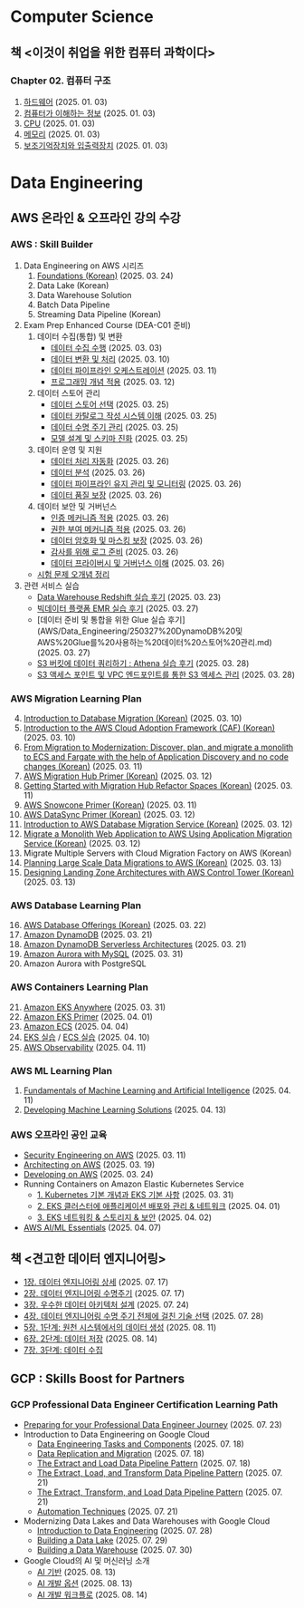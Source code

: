 # Computer Science

## 책 <이것이 취업을 위한 컴퓨터 과학이다>
### Chapter 02. 컴퓨터 구조
1. [하드웨어](Computer_science/컴퓨터_구조_1.md) (2025. 01. 03)
3. [컴퓨터가 이해하는 정보](Computer_science/컴퓨터_구조_1.md) (2025. 01. 03)
4. [CPU](Computer_science/컴퓨터_구조_1.md) (2025. 01. 03)
5. [메모리](Computer_science/컴퓨터_구조_2.md) (2025. 01. 03)
6. [보조기억장치와 입출력장치](Computer_science/컴퓨터_구조_2.md) (2025. 01. 03)

# Data Engineering

## AWS 온라인 & 오프라인 강의 수강

### AWS : Skill Builder
1. Data Engineering on AWS 시리즈
	1. [Foundations (Korean)](AWS/Data_Engineering/250324%20Data%20Engineering%20on%20AWS%20-%20Foundations.md) (2025. 03. 24)
	2. Data Lake (Korean)
	3. Data Warehouse Solution
	4. Batch Data Pipeline
	5. Streaming Data Pipeline (Korean)
2. Exam Prep Enhanced Course (DEA-C01 준비)
	1) 데이터 수집(통합) 및 변환
		- [데이터 수집 수행](AWS/Data_Engineering/250303%201_데이터%20수집%20및%20변환%20-%20데이터%20통합%20수행.md) (2025. 03. 03)
		- [데이터 변환 및 처리](AWS/Data_Engineering/250310%201_데이터%20수집%20및%20변환%20-%20데이터%20변환%20및%20처리.md) (2025. 03. 10)
		- [데이터 파이프라인 오케스트레이션](AWS/Data_Engineering/250311%201_데이터%20수집%20및%20변환%20-%20데이터%20파이프라인%20오케스트레이션.md) (2025. 03. 11)
		- [프로그래밍 개념 적용](AWS/Data_Engineering/250312%201_데이터%20수집%20및%20변환%20-%20프로그래밍%20개념%20적용.md) (2025. 03. 12)
	2) 데이터 스토어 관리
		- [데이터 스토어 선택](AWS/Data_Engineering/250325%202_데이터%20스토어%20관리%20-%20데이터%20스토어%20선택.md) (2025. 03. 25) 
		- [데이터 카탈로그 작성 시스템 이해](AWS/Data_Engineering/250325%202_데이터%20스토어%20관리%20-%20데이터%20카탈로그%20작성%20시스템%20이해.md) (2025. 03. 25) 
		- [데이터 수명 주기 관리](AWS/Data_Engineering/250325%202_데이터%20스토어%20관리%20-%20데이터%20수명%20주기%20관리.md) (2025. 03. 25) 
		- [모델 설계 및 스키마 진화](AWS/Data_Engineering/250325%202_데이터%20스토어%20관리%20-%20데이터%20모델%20설계%20및%20스키마%20진화.md) (2025. 03. 25) 
	3) 데이터 운영 및 지원
		- [데이터 처리 자동화](AWS/Data_Engineering/250326%203_데이터%20운영%20및%20지원%20-%20데이터%20처리%20자동화.md) (2025. 03. 26)
		- [데이터 분석](AWS/Data_Engineering/250326%203_데이터%20운영%20및%20지원%20-%20데이터%20분석.md) (2025. 03. 26)
		- [데이터 파이프라인 유지 관리 및 모니터링](AWS/Data_Engineering/250326%203_데이터%20운영%20및%20지원%20-%20데이터%20파이프라인%20유지%20관리%20및%20모니터링.md) (2025. 03. 26)
		- [데이터 품질 보장](AWS/Data_Engineering/250326%203_데이터%20운영%20및%20지원%20-%20데이터%20품질%20보장.md) (2025. 03. 26)
	4) 데이터 보안 및 거버넌스
		- [인증 메커니즘 적용](AWS/Data_Engineering/250326%204_데이터%20보안%20및%20거버넌스%20-%20인증%20메커니즘%20적용.md) (2025. 03. 26)
		- [권한 부여 메커니즘 적용](AWS/Data_Engineering/250326%204_데이터%20보안%20및%20거버넌스%20-%20권한%20부여%20메커니즘%20적용.md) (2025. 03. 26)
		- [데이터 암호화 및 마스킹 보장](AWS/Data_Engineering/250326%204_데이터%20보안%20및%20거버넌스%20-%20데이터%20암호화%20및%20마스킹%20보장.md) (2025. 03. 26)
		- [감사를 위해 로그 준비](AWS/Data_Engineering/250326%204_데이터%20보안%20및%20거버넌스%20-%20감사를%20위해%20로그%20준비.md) (2025. 03. 26)
		- [데이터 프라이버시 및 거버넌스 이해](AWS/Data_Engineering/250326%204_데이터%20보안%20및%20거버넌스%20-%20데이터%20프라이버시%20및%20거버넌스%20이해.md) (2025. 03. 26)
	- [시험 문제 오개념 정리](AWS/Data_Engineering/시험%20문제%20연습.md) 
3. 관련 서비스 실습
	- [Data Warehouse Redshift 실습 후기](AWS/Data_Engineering/250323%20Redshift%20실습%20후기.md) (2025. 03. 23)
	- [빅데이터 플랫폼 EMR 실습 후기](AWS/Data_Engineering/250327%20EMR%20및%20Spark를%20사용한%20데이터%20수집%20및%20변환.md) (2025. 03. 27)
	- [데이터 준비 및 통합을 위한 Glue 실습 후기](AWS/Data_Engineering/250327%20DynamoDB%20및 AWS%20Glue를%20사용하는%20데이터%20스토어%20관리.md) (2025. 03. 27)
	- [S3 버킷에 데이터 쿼리하기 : Athena 실습 후기](AWS/Data_Engineering/250328%20Athena를%20사용하여%20데이터%20분석.md) (2025. 03. 28)
	- [S3 액세스 포인트 및 VPC 엔드포인트를 통한 S3 엑세스 관리](AWS/Data_Engineering/250328%20S3%20액세스%20포인트%20및%20VPC%20엔드포인트를%20통한%20S3%20엑세스%20관리.md) (2025. 03. 28)

### AWS Migration Learning Plan
4. [Introduction to Database Migration (Korean)](AWS/Migration_Learning_Plan/250310%20DB%20Migration.md) (2025. 03. 10)
5. [Introduction to the AWS Cloud Adoption Framework (CAF) (Korean)](AWS/Migration_Learning_Plan/250310%20AWS%20Cloud%20Adoption%20Framework.md) (2025. 03. 10)
6. [From Migration to Modernization: Discover, plan, and migrate a monolith to ECS and Fargate with the help of Application Discovery and no code changes (Korean)](AWS/Migration_Learning_Plan/250311%20마이그레이션부터%20현대화까지%20-%20모놀리틱에서%20MSA.md) (2025. 03. 11)
7. [AWS Migration Hub Primer (Korean)](AWS/Migration_Learning_Plan/250312%20Migration%20Hub%20-%20Primer.md) (2025. 03. 12)
8. [Getting Started with Migration Hub Refactor Spaces (Korean)](AWS/Migration_Learning_Plan/250311%20Migration%20Hub%20-%20Refactor%20Spaces.md) (2025. 03. 11)
9. [AWS Snowcone Primer (Korean)](AWS/Migration_Learning_Plan/250311%20Snowcone%20-%20Primer.md) (2025. 03. 11)
10. [AWS DataSync Primer (Korean)](AWS/Migration_Learning_Plan/250312%20DataSync%20-%20Primer.md) (2025. 03. 12)
11. [Introduction to AWS Database Migration Service (Korean)](AWS/Migration_Learning_Plan/250312%20Database%20Migration%20Service%20실습.md) (2025. 03. 12)
12. [Migrate a Monolith Web Application to AWS Using Application Migration Service (Korean)](AWS/Migration_Learning_Plan/250312%20모놀리틱에서%20AWS로%20Application%20Migration%20실습.md) (2025. 03. 12)
13. Migrate Multiple Servers with Cloud Migration Factory on AWS (Korean)
14. [Planning Large Scale Data Migrations to AWS (Korean)](AWS/Migration_Learning_Plan/250313%20대규모%20데이터%20마이그레이션.md) (2025. 03. 13) 
15. [Designing Landing Zone Architectures with AWS Control Tower (Korean)](AWS/Migration_Learning_Plan/250313%20Landing%20Zone%20Architectures.md) (2025. 03. 13)

### AWS Database Learning Plan
16. [AWS Database Offerings (Korean)](AWS/Database_Learning_Plan/250322%20AWS%20Database%20Offerings.md) (2025. 03. 22)
17. [Amazon DynamoDB](AWS/Database_Learning_Plan/250321%20Amazon%20DynamoDB.md) (2025. 03. 21)
18. [Amazon DynamoDB Serverless Architectures](AWS/Database_Learning_Plan/250321%20Amazon%20DynamoDB%20Serverless%20Architectures.md) (2025. 03. 21)
19. [Amazon Aurora with MySQL](AWS/Database_Learning_Plan/250331%20Aurora%20with%20MySQL.md) (2025. 03. 31)
20. Amazon Aurora with PostgreSQL 

### AWS Containers Learning Plan
21. [Amazon EKS Anywhere](AWS/Containers_Learning_Plan/250331%20EKS%20Anywhere.md) (2025. 03. 31)
22. [Amazon EKS Primer](AWS/Containers_Learning_Plan/250401%20EKS%20Primer.md) (2025. 04. 01)
23. [Amazon ECS](AWS/Containers_Learning_Plan/250404%20Amazon%20ECS.md) (2025. 04. 04)
24. [EKS 실습](AWS/Containers_Learning_Plan/250410%20EKS로%20앱%20배포%20실습.md) / [ECS 실습](AWS/Containers_Learning_Plan/250410%20ECS로%20앱%20배포%20실습.md) (2025. 04. 10)
25. [AWS Observability](AWS/Containers_Learning_Plan/250411%20AWS%20Observability.md) (2025. 04. 11)

### AWS ML Learning Plan
1. [Fundamentals of Machine Learning and Artificial Intelligence](AWS/ML_Learning_Plan/250411%20Fundamentals%20of%20ML%20AI.md) (2025. 04. 11)
2. [Developing Machine Learning Solutions](AWS/ML_Learning_Plan/250413%20Developing%20Machine%20Learning%20Solutions.md) (2025. 04. 13)

### AWS 오프라인 공인 교육
- [Security Engineering on AWS](AWS/250311%20Security%20Engineering%20on%20AWS.md) (2025. 03. 11)
- [Architecting on AWS](AWS/250319%20Architecting%20on%20AWS.md) (2025. 03. 19)
- [Developing on AWS](AWS/250324%20Developing%20on%20AWS.md) (2025. 03. 24)
- Running Containers on Amazon Elastic Kubernetes Service 
	- [1. Kubernetes 기본 개념과 EKS 기본 사항](AWS/250331%20Amazon%20EKS%20(1).md) (2025. 03. 31)
	- [2. EKS 클러스터에 애플리케이션 배포와 관리 & 네트워크](AWS/250401%20Amazon%20EKS%20(2).md) (2025. 04. 01)
	- [3. EKS 네트워킹 & 스토리지 & 보안](AWS/250402%20Amazon%20EKS%20(3).md) (2025. 04. 02)
- [AWS AI/ML Essentials](AWS/250407%20AWS%20AIML%20Essentials.md) (2025. 04. 07)

## 책 <견고한 데이터 엔지니어링>
- [1장. 데이터 엔지니어링 상세](Data_engineering/1.md) (2025. 07. 17)
- [2장. 데이터 엔지니어링 수명주기](Data_engineering/2.md) (2025. 07. 17)
- [3장. 우수한 데이터 아키텍처 설계](Data_engineering/3.md) (2025. 07. 24)
- [4장. 데이터 엔지니어링 수명 주기 전체에 걸친 기술 선택](Data_engineering/4.md) (2025. 07. 28)
- [5장. 1단계: 원천 시스템에서의 데이터 생성](Data_engineering/5.md) (2025. 08. 11)
- [6장. 2단계: 데이터 저장](Data_engineering/6.md) (2025. 08. 14)
- [7장. 3단계: 데이터 수집](Data_engineering/7.md)

## GCP : Skills Boost for Partners

### GCP Professional Data Engineer Certification Learning Path
- [Preparing for your Professional Data Engineer Journey](GCP/250723.md) (2025. 07. 23)
- Introduction to Data Engineering on Google Cloud
	- [Data Engineering Tasks and Components](GCP/250718.md) (2025. 07. 18)
	- [Data Replication and Migration](GCP/250718.md) (2025. 07. 18)
	- [The Extract and Load Data Pipeline Pattern](GCP/250718.md) (2025. 07. 18)
	- [The Extract, Load, and Transform Data Pipeline Pattern](GCP/250721.md) (2025. 07. 21)
	- [The Extract, Transform, and Load Data Pipeline Pattern](GCP/250721.md) (2025. 07. 21)
	- [Automation Techniques](GCP/250721.md) (2025. 07. 21)
- Modernizing Data Lakes and Data Warehouses with Google Cloud
	- [Introduction to Data Engineering](GCP/250728.md) (2025. 07. 28)
	- [Building a Data Lake](GCP/250729.md) (2025. 07. 29)
	- [Building a Data Warehouse](GCP/250730.md) (2025. 07. 30)
- Google Cloud의 AI 및 머신러닝 소개
	- [AI 기반](GCP/250813.md) (2025. 08. 13)
	- [AI 개발 옵션](GCP/250813.md) (2025. 08. 13)
	- [AI 개발 워크플로](GCP/250814.md) (2025. 08. 14)
